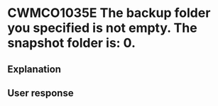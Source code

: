 # CWMCO1035E The backup folder you specified is not empty. The snapshot folder is: 0.

## Explanation

## User response